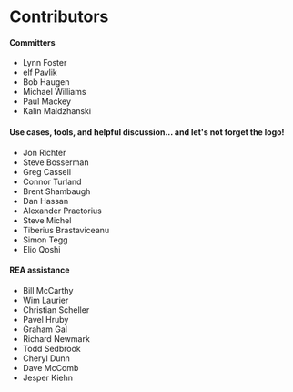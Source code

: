 # Contributors

#### Committers

* Lynn Foster
* elf Pavlik
* Bob Haugen
* Michael Williams
* Paul Mackey
* Kalin Maldzhanski

#### Use cases, tools, and helpful discussion... and let's not forget the logo!

* Jon Richter
* Steve Bosserman
* Greg Cassell
* Connor Turland
* Brent Shambaugh
* Dan Hassan
* Alexander Praetorius
* Steve Michel
* Tiberius Brastaviceanu
* Simon Tegg
* Elio Qoshi

#### REA assistance

* Bill McCarthy
* Wim Laurier
* Christian Scheller
* Pavel Hruby
* Graham Gal
* Richard Newmark
* Todd Sedbrook
* Cheryl Dunn
* Dave McComb
* Jesper Kiehn
